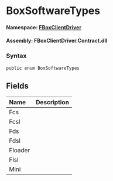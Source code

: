 # BoxSoftwareTypes

#### **Namespace**: [FBoxClientDriver](https://docs.flexem.net/fbox/zh-cn/sdk/FBoxClientDriver.html)

#### **Assembly**: FBoxClientDriver.Contract.dll

### Syntax <a id="FBoxClientDriver_BoxSoftwareTypes_syntax"></a>

```text
public enum BoxSoftwareTypes
```

## Fields <a id="fields"></a>

| Name | Description |
| :--- | :--- |
| Fcs |  |
| Fcsl |  |
| Fds |  |
| Fdsl |  |
| Floader |  |
| Flsl |  |
| Mini |  |

